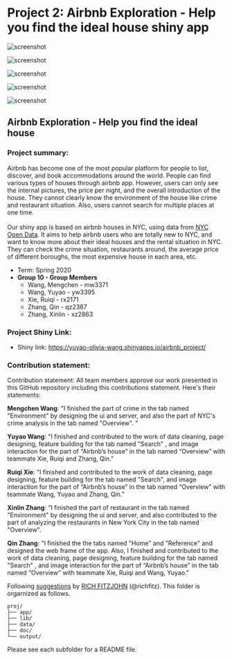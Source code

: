 # Project 2: Airbnb Exploration - Help you find the ideal house shiny app

![screenshot](doc/figs/home.png)

![screenshot](doc/figs/search.png)

![screenshot](doc/figs/environment.png)

![screenshot](doc/figs/summary.png)

![screenshot](doc/figs/references.png)

## Airbnb Exploration - Help you find the ideal house


### Project summary:
Airbnb has become one of the most popular platform for people to list, discover, and book accommodations around the world. People can find various types of houses through airbnb app. However, users can only see the internal pictures, the price per night, and the overall introduction of the house. They cannot clearly know the environment of the house like crime and restaurant situation. Also, users cannot search for multiple places at one time. 
</br>
</br>Our shiny app is based on airbnb houses in NYC, using data from [NYC Open Data](https://opendata.cityofnewyork.us/). It aims to help airbnb users who are totally new to NYC, and want to know more about their ideal houses and the rental situation in NYC. They can check the crime situation, restaurants around, the average price of different boroughs, the most expensive house in each area, etc.

+ Term: Spring 2020
+ **Group 10 - Group Members**
	+ Wang, Mengchen - mw3371
	+ Wang, Yuyao - yw3395
	+ Xie, Ruiqi - rx2171
	+ Zhang, Qin - qz2387
	+ Zhang, Xinlin - xz2863


### Project Shiny Link:
+ Shiny link: https://yuyao-olivia-wang.shinyapps.io/airbnb_project/



### Contribution statement: 
Contribution statement: All team members approve our work presented in this GitHub repository including this contributions statement. Here's their statements:

**Mengchen Wang**: "I finished the part of crime in the tab named "Environment" by designing the ui and server, and also the part of NYC's crime analysis in the tab named "Overview". "

**Yuyao Wang**: "I finished and contributed to the work of data cleaning, page designing, feature building for the tab named "Search" , and image interaction for the part of “Airbnb’s house” in the tab named “Overview” with teammate Xie, Ruiqi and Zhang, Qin.”

**Ruiqi Xie**: "I finished and contributed to the work of data cleaning, page designing, feature building for the tab named "Search", and image interaction for the part of “Airbnb’s house” in the tab named “Overview”  with teammate Wang, Yuyao and Zhang, Qin.”

**Xinlin Zhang**: "I finished the part of restaurant in the tab named "Environment" by designing the ui and server, and also contributed to the part of analyzing the restaurants in New York City in the tab named "Overview".

**Qin Zhang**: "I finished the the tabs named "Home" and "Reference" and designed the web frame of the app. Also, I finished and contributed to the work of data cleaning, page designing, feature building for the tab named "Search" , and image interaction for the part of “Airbnb’s house” in the tab named “Overview” with teammate Xie, Ruiqi and Wang, Yuyao."


Following [suggestions](http://nicercode.github.io/blog/2013-04-05-projects/) by [RICH FITZJOHN](http://nicercode.github.io/about/#Team) (@richfitz). This folder is orgarnized as follows.

```
proj/
├── app/
├── lib/
├── data/
├── doc/
└── output/
```

Please see each subfolder for a README file.

